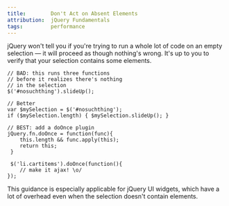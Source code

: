 ```yaml
---
title:        Don't Act on Absent Elements
attribution:  jQuery Fundamentals
tags:         performance
---
```


jQuery won't tell you if you're trying to run a whole lot of code on an empty
selection — it will proceed as though nothing's wrong. It's up to you to verify
that your selection contains some elements.

```
// BAD: this runs three functions
// before it realizes there's nothing
// in the selection
$('#nosuchthing').slideUp();

// Better
var $mySelection = $('#nosuchthing');
if ($mySelection.length) { $mySelection.slideUp(); }

// BEST: add a doOnce plugin
jQuery.fn.doOnce = function(func){
    this.length && func.apply(this);
    return this;
 }

 $('li.cartitems').doOnce(function(){ 
    // make it ajax! \o/ 
});
```

This guidance is especially applicable for jQuery UI widgets, which have a lot
of overhead even when the selection doesn't contain elements.
